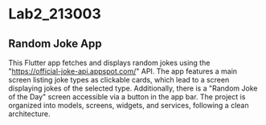 # Lab2_213003
## Random Joke App

This Flutter app fetches and displays random jokes using the "https://official-joke-api.appspot.com/" API. The app features a main screen listing joke types as clickable cards, which lead to a screen displaying jokes of the selected type. Additionally, there is a "Random Joke of the Day" screen accessible via a button in the app bar. The project is organized into models, screens, widgets, and services, following a clean architecture.
